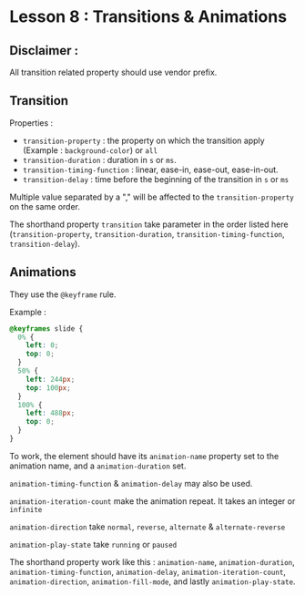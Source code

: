 # Lesson 8 : Transitions & Animations
## Disclaimer :
All transition related property should use vendor prefix.

## Transition
Properties :
* `transition-property` : the property on which the transition apply (Example : `background-color`) or `all`
* `transition-duration` : duration in `s` or `ms`.
* `transition-timing-function` : linear, ease-in, ease-out, ease-in-out.
* `transition-delay` : time before the beginning of the transition in `s` or `ms`

Multiple value separated by a "," will be affected to the `transition-property` on the same order.

The shorthand property `transition` take parameter in the order listed here (`transition-property`, `transition-duration`, `transition-timing-function`, `transition-delay`).

## Animations
They use the `@keyframe` rule.

Example :
```css
@keyframes slide {
  0% {
    left: 0;
    top: 0;
  }
  50% {
    left: 244px;
    top: 100px;
  }
  100% {
    left: 488px;
    top: 0;
  }
}
```

To work, the element should have its `animation-name` property set to the animation name, and a `animation-duration` set.

`animation-timing-function` & `animation-delay` may also be used.

`animation-iteration-count` make the animation repeat. It takes an integer or `infinite`

`animation-direction` take `normal`, `reverse`, `alternate` & `alternate-reverse`

`animation-play-state` take `running` or `paused`

The shorthand property work like this : `animation-name`, `animation-duration`, `animation-timing-function`, `animation-delay`, `animation-iteration-count`, `animation-direction`, `animation-fill-mode`, and lastly `animation-play-state`.
